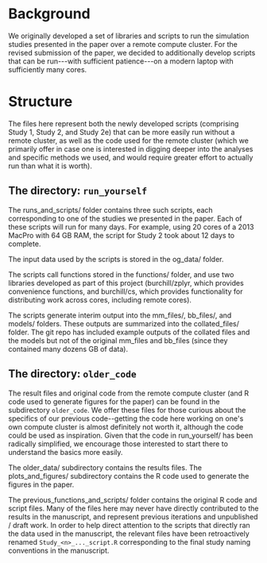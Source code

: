 # Background

We originally developed a set of libraries and scripts to run the simulation studies presented in the paper over a remote compute cluster. For the revised submission of the paper, we decided to additionally develop scripts that can be run---with sufficient patience---on a modern laptop with sufficiently many cores.

# Structure

The files here represent both the newly developed scripts (comprising Study 1, Study 2, and Study 2e) that can be more easily run without a remote cluster, as well as the code used for the remote cluster (which  we primarily offer in case one is interested in digging deeper into the analyses and specific methods we used, and would require greater effort to actually run than what it is worth).

## The directory: `run_yourself`

The runs_and_scripts/ folder contains three such scripts, each corresponding to one of the studies we presented in the paper. Each of these scripts will run for many days. For example, using 20 cores of a 2013 MacPro with 64 GB RAM, the script for Study 2 took about 12 days to complete. 

The input data used by the scripts is stored in the og_data/ folder.

The scripts call functions stored in the functions/ folder, and use two libraries developed as part of this project (burchill/zplyr, which provides convenience functions, and burchill/cs, which provides functionality for distributing work across cores, including remote cores). 

The scripts generate interim output into the mm_files/, bb_files/, and models/ folders. These outputs are summarized into the collated_files/ folder. The git repo has included example outputs of the collated files and the models but not of the original mm_files and bb_files (since they contained many dozens GB of data).

## The directory: `older_code`

The result files and original code from the remote compute cluster (and R code used to generate figures for the paper) can be found in the subdirectory `older_code`. We offer these files for those curious about the specifics of our previous code--getting the code here working on one's own compute cluster is almost definitely not worth it, although the code could be used as inspiration. Given that the code in run_yourself/ has been radically simplified, we encourage those interested to start there to understand the basics more easily.

The older_data/ subdirectory contains the results files. The plots_and_figures/ subdirectory contains the R code used to generate the figures in the paper. 

The previous_functions_and_scripts/ folder contains the original R code and script files. Many of the files here may never have directly contributed to the results in the manuscript, and represent previous iterations and unpublished / draft work. In order to help direct attention to the scripts that directly ran the data used in the manuscript, the relevant files have been retroactively renamed `Study_<n>_..._script.R` corresponding to the final study naming conventions in the manuscript.